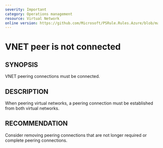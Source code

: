 ```yaml
---
severity: Important
category: Operations management
resource: Virtual Network
online version: https://github.com/Microsoft/PSRule.Rules.Azure/blob/main/docs/rules/en/Azure.VNET.PeerState.md
---
```


# VNET peer is not connected

## SYNOPSIS

VNET peering connections must be connected.

## DESCRIPTION

When peering virtual networks, a peering connection must be established from both virtual networks.

## RECOMMENDATION

Consider removing peering connections that are not longer required or complete peering connections.
